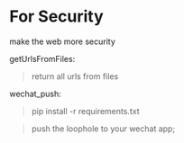 # For Security

make the web more security

getUrlsFromFiles: 
>   return all urls from files


wechat_push: 

> pip install -r requirements.txt

> push the loophole to your wechat  app;


